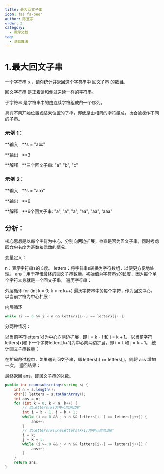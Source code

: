```yaml
---
title: 最大回文子串
icon: fas fa-beer
author: 陈宣宗
order: 2
category:
  - 教学文档
tag:
  - 基础算法
---
```




# 1.最大回文子串

一个字符串 s ，请你统计并返回这个字符串中 回文子串 的数目。

回文字符串 是正着读和倒过来读一样的字符串。

子字符串 是字符串中的由连续字符组成的一个序列。

具有不同开始位置或结束位置的子串，即使是由相同的字符组成，也会被视作不同的子串。


### 示例 1：

**输入：**s = "abc"

**输出：**3

**解释：**三个回文子串: "a", "b", "c"

### 示例 2：

**输入：**s = "aaa"

**输出：**6

**解释：**6个回文子串: "a", "a", "a", "aa", "aa", "aaa"



## 分析：

核心思想是以每个字符为中心，分别向两边扩展，检查是否为回文子串，同时考虑回文串长度为奇数和偶数的情况。

变量定义：

n：表示字符串s的长度。
letters：将字符串s转换为字符数组，以便更方便地处理。
ans：用于存储最终的回文子串数量，初始值为字符串s的长度，因为每个单个字符本身就是一个回文子串。
遍历字符串：

外层循环 for (int k = 0; k < n; k++) 遍历字符串中的每个字符，作为回文中心。
以当前字符为中心扩展：

内层循环
```java
while (i >= 0 && j < n && letters[i--] == letters[j++])
```
分两种情况：

以当前字符letters[k]为中心向两边扩展，即 i = k - 1 和 j = k + 1。
以当前字符letters[k]和下一个字符letters[k+1]为中心向两边扩展，即 i = k 和 j = k + 1。
统计回文子串数量：

在扩展的过程中，如果遇到回文子串，即 letters[i] == letters[j]，则将 ans 增加一次。
返回结果：

最终返回 ans，即回文子串的总数。



```java
public int countSubstrings(String s) {
    int n = s.length();
    char[] letters = s.toCharArray();
    int ans = n;
    for (int k = 0; k < n; k++) {
        // 以letters[k]为中心向两边扩
        int i = k - 1, j = k + 1;
        while (i >= 0 && j < n && letters[i--] == letters[j++]) {
            ans++;
        }
        // 以letters[k]以及letters[k+1]为中心向两边扩
        i = k;
        j = k + 1;
        while (i >= 0 && j < n && letters[i--] == letters[j++]) {
            ans++;
        }
    }
    return ans;
}
```

